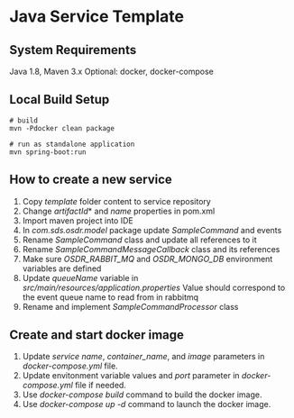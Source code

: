 # Java Service Template

## System Requirements

Java 1.8, Maven 3.x
Optional: docker, docker-compose

## Local Build Setup

```terminal
# build
mvn -Pdocker clean package

# run as standalone application
mvn spring-boot:run
```

## How to create a new service

1. Copy *template* folder content to service repository
2. Change *artifactId** and *name* properties in pom.xml
3. Import maven project into IDE
4. In *com.sds.osdr.model* package update *SampleCommand* and events 
5. Rename *SampleCommand* class and update all references to it
6. Rename *SampleCommandMessageCallback* class and its references
7. Make sure *OSDR_RABBIT_MQ* and *OSDR_MONGO_DB* environment variables are defined
8. Update *queueName* variable in *src/main/resources/application.properties* Value should correspond to the event queue name to read from in rabbitmq
9. Rename and implement *SampleCommandProcessor* class

## Create and start docker image

1. Update *service name*, *container_name*, and *image* parameters in *docker-compose.yml* file.
2. Update envitonment variable values and *port* parameter in *docker-compose.yml* file if needed.
3. Use *docker-compose build* command to build the docker image.
4. Use *docker-compose up -d* command to launch the docker image.
